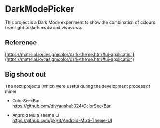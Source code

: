 
# DarkModePicker  
  
This project is a Dark Mode experiment to show the combination of colours from light to dark mode and viceversa.   
 
 ## Reference
 [https://material.io/design/color/dark-theme.html#ui-application](https://material.io/design/color/dark-theme.html#ui-application)
  
## Big shout out 
The next projects (which were useful during the development process of mine)  
* ColorSeekBar  
https://github.com/divyanshub024/ColorSeekBar  
  
* Android Multi Theme UI  
https://github.com/pkjvit/Android-Multi-Theme-UI